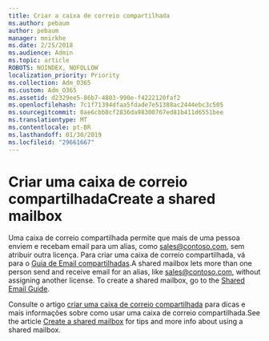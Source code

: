 ```yaml
---
title: Criar a caixa de correio compartilhada
ms.author: pebaum
author: pebaum
manager: mnirkhe
ms.date: 2/25/2018
ms.audience: Admin
ms.topic: article
ROBOTS: NOINDEX, NOFOLLOW
localization_priority: Priority
ms.collection: Adm_O365
ms.custom: Adm_O365
ms.assetid: d2329ee5-86b7-4803-990e-f4222120faf2
ms.openlocfilehash: 7c1f71394dfaa5fdade7e51388ac2444ebc3c505
ms.sourcegitcommit: 0ae6cbb8cf2836da98300767ed81b411d6551bee
ms.translationtype: MT
ms.contentlocale: pt-BR
ms.lasthandoff: 01/30/2019
ms.locfileid: "29661667"
---
```

# <a name="create-a-shared-mailbox"></a><span data-ttu-id="c484a-102">Criar uma caixa de correio compartilhada</span><span class="sxs-lookup"><span data-stu-id="c484a-102">Create a shared mailbox</span></span>

<span data-ttu-id="c484a-p101">Uma caixa de correio compartilhada permite que mais de uma pessoa enviem e recebam email para um alias, como sales@contoso.com, sem atribuir outra licença. Para criar uma caixa de correio compartilhada, vá para o [Guia de Email compartilhadas](https://portal.office.com/adminportal/home).</span><span class="sxs-lookup"><span data-stu-id="c484a-p101">A shared mailbox lets more than one person send and receive email for an alias, like sales@contoso.com, without assigning another license. To create a shared mailbox, go to the [Shared Email Guide](https://portal.office.com/adminportal/home).</span></span>
  
<span data-ttu-id="c484a-105">Consulte o artigo [criar uma caixa de correio compartilhada](https://support.office.com/article/Create-a-shared-mailbox-871a246d-3acd-4bba-948e-5de8be0544c9) para dicas e mais informações sobre como usar uma caixa de correio compartilhada.</span><span class="sxs-lookup"><span data-stu-id="c484a-105">See the article [Create a shared mailbox](https://support.office.com/article/Create-a-shared-mailbox-871a246d-3acd-4bba-948e-5de8be0544c9) for tips and more info about using a shared mailbox.</span></span> 
  

